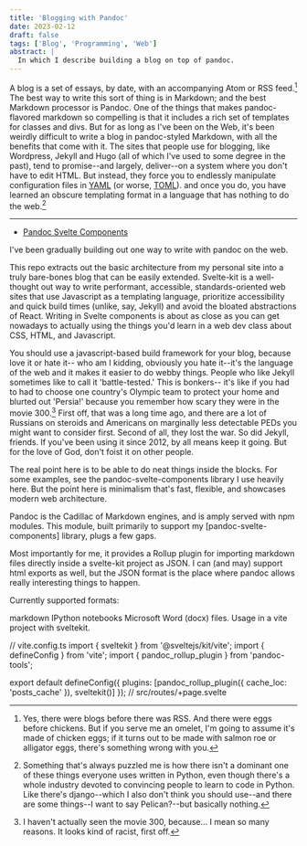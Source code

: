 ```yaml
---
title: 'Blogging with Pandoc'
date: 2023-02-12
draft: false
tags: ['Blog', 'Programming', 'Web']
abstract: |
  In which I describe building a blog on top of pandoc.
---
```




A blog is a set of essays, by date, with an accompanying Atom or RSS feed.[^1]
The best way to write this sort of thing is in Markdown; and the best Markdown processor is Pandoc. One of the things that makes pandoc-flavored markdown so compelling is that it includes a rich set of templates for classes and divs. But for as long as I've been on the Web, it's been weirdly difficult to write a blog in pandoc-styled Markdown, with all the benefits that come with it. The sites that people use for blogging, like Wordpress, Jekyll and Hugo (all of which I've used to some degree in the past), tend to promise--and largely, deliver--on a system where you don't have to edit HTML. But instead, they force you to endlessly manipulate configuration files in [YAML](https://yaml.org/) (or worse, [TOML](https://toml.io)).
and once you do, you have learned an obscure templating format in a language that has nothing to do the web.[^2]

-------

* [Pandoc Svelte Components]()

I've been gradually building out one way to write with pandoc on the web.

This repo extracts out the basic architecture from my personal site into a truly bare-bones blog that can be easily extended. Svelte-kit is a well-thought out way to write performant, accessible, standards-oriented web sites that use Javascript as a templating language, prioritize accessibility and quick build times (unlike, say, Jekyll) and avoid the bloated abstractions of React. Writing in Svelte components is about as close as you can get nowadays to actually using the things you'd learn in a web dev class about CSS, HTML, and Javascript.

You should use a javascript-based build framework for your blog, because love it or hate it-- who am I kidding, obviously you hate it--it's the language of the web and it makes it easier to do webby things. People who like Jekyll sometimes like to call it 'battle-tested.' This is bonkers-- it's like if you had to had to choose one country's Olympic team to protect your home and blurted out 'Persia!' because you remember how scary they were in the movie 300.[^3] First off, that was a long time ago, and there are a lot of Russians on steroids and Americans on marginally less detectable PEDs you might want to consider first. Second of all, they lost the war. So did Jekyll, friends. If you've been using it since 2012, by all means keep it going. But for the love of God, don't foist it on other people.

The real point here is to be able to do neat things inside the blocks. For some examples, see the pandoc-svelte-components library I use heavily here. But the point here is minimalism that's fast, flexible, and showcases modern web architecture.

Pandoc is the Cadillac of Markdown engines, and is amply served with npm modules. This module, built primarily to support my [pandoc-svelte-components] library, plugs a few gaps.

Most importantly for me, it provides a Rollup plugin for importing markdown files directly inside a svelte-kit project as JSON. I can (and may) support html exports as well, but the JSON format is the place where pandoc allows really interesting things to happen.

[^1]: Yes, there were blogs before there was RSS. And there were eggs before chickens. But if you serve me an omelet, I'm going to assume it's made of chicken eggs; if it turns out to be made with salmon roe or alligator eggs, there's something wrong with you.
[^2]: Something that's always puzzled me is how there isn't a dominant one of these things everyone uses written in Python, even though there's a whole industry devoted to convincing people to learn to code in Python. Like there's django--which I also don't think you should use--and there are some things--I want to say Pelican?--but basically nothing.

[^3]: I haven't actually seen the movie 300, because... I mean so many reasons. It looks kind of racist, first off.

Currently supported formats:

markdown
IPython notebooks
Microsoft Word (docx) files.
Usage in a vite project with sveltekit.

// vite.config.ts
import { sveltekit } from '@sveltejs/kit/vite';
import { defineConfig } from 'vite';
import { pandoc_rollup_plugin } from 'pandoc-tools';

export default defineConfig({
plugins: [pandoc_rollup_plugin({ cache_loc: 'posts_cache' }), sveltekit()]
});
// src/routes/+page.svelte
